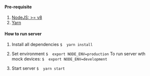 
#### Pre-requisite
1. [NodeJS: >= v8](https://nodejs.org/dist/latest-v8.x/)
2. [Yarn](https://yarnpkg.com/en/docs/install)

#### How to run server
1. Install all dependencies
`$  yarn install`

2. Set environment
`$  export NODE_ENV=production`
 To run server wth mock devices:
`$  export NODE_ENV=development`

3. Start server
`$  yarn start`






